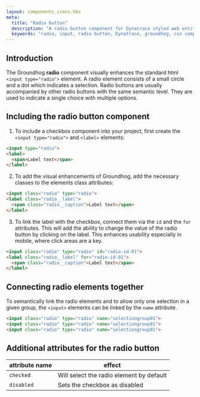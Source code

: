 ```yaml
---
layout: components_icons.hbs
meta:
  title: "Radio button"
  description: "A radio button component for Dynatrace styled web entities with css and markup examples."
  keywords: "radio, input, radio button, Dynatrace, groundhog, css component"
---
```


## Introduction
The Groundhog **radio** component visually enhances the standard html `<input type="radio">` element. A radio element consists of a small circle and a dot which indicates a selection. Radio buttons are usually accompanied by other radio buttons with the same semantic level. They are used to indicate a single choice with multiple options.

## Including the radio button component
1. To include a checkbox component into your project, first create the `<input type="radio">` and `<label>` elements:
```html
<input type="radio">
<label>
  <span>Label text</span>
</label>
```
2. To add the visual enhancements of Groundhog, add the necessary classes to the elements class attributes:
```html
<input class="radio" type="radio">
<label class="radio__label">
  <span class="radio__caption">Label text</span>
</label>
```
3. To link the label with the checkbox, connect them via the `id` and the `for` attributes. This will add the ability to change the value of the radio button by clicking on the label. This enhances usability especially in mobile, where click areas are a key.
```html
<input class="radio" type="radio" id="radio-id-01">
<label class="radio__label" for="radio-id-01">
  <span class="radio__caption">Label text</span>
</label>
```

## Connecting radio elements together

To semantically link the radio elements and to allow only one selection in a given group, the `<input>` elements can be linked by the `name` attribute.
```html
<input class="radio" type="radio" name="selectiongroup01">
<input class="radio" type="radio" name="selectiongroup01">
<input class="radio" type="radio" name="selectiongroup01">
```

## Additional attributes for the radio button
| attribute name | effect |
|------------|--------|
| `checked` | Will select the radio element by default |
| `disabled` | Sets the checkbox as disabled |
